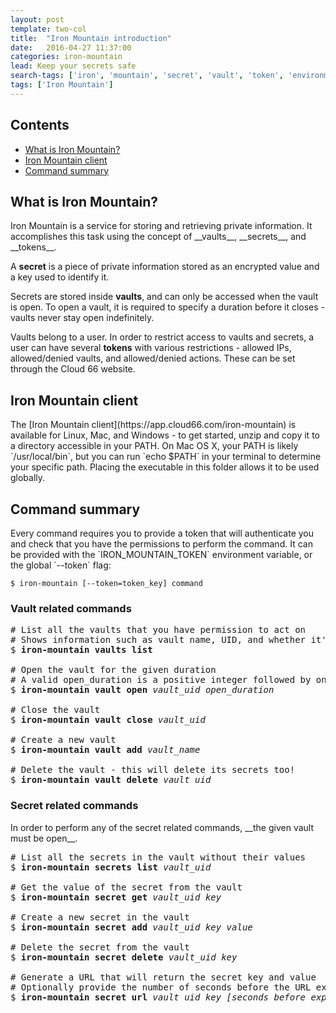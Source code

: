 ```yaml
---
layout: post
template: two-col
title:  "Iron Mountain introduction"
date:   2016-04-27 11:37:00
categories: iron-mountain
lead: Keep your secrets safe
search-tags: ['iron', 'mountain', 'secret', 'vault', 'token', 'environment variable']
tags: ['Iron Mountain']
---
```


<h2>Contents</h2>
<ul class="page-toc">
	<li>
		<a href="#intro">What is Iron Mountain?</a>
	</li>
	<li>
		<a href="#install">Iron Mountain client</a>
	</li>
	<li>
		<a href="#commands">Command summary</a>
	</li>
</ul>

<h2 id="intro">What is Iron Mountain?</h2>
Iron Mountain is a service for storing and retrieving private information. It accomplishes this task using the concept of __vaults__, __secrets__, and __tokens__.

A __secret__ is a piece of private information stored as an encrypted value and a key used to identify it.

Secrets are stored inside __vaults__, and can only be accessed when the vault is open. To open a vault, it is required to specify a duration before it closes - vaults never stay open indefinitely.

Vaults belong to a user. In order to restrict access to vaults and secrets, a user can have several __tokens__ with various restrictions - allowed IPs, allowed/denied vaults, and allowed/denied actions. These can be set through the Cloud 66 website.

<h2 id="install">Iron Mountain client</h2>
The [Iron Mountain client](https://app.cloud66.com/iron-mountain) is available for Linux, Mac, and Windows - to get started, unzip and copy it to a directory accessible in your PATH. On Mac OS X, your PATH is likely `/usr/local/bin`, but you can run `echo $PATH` in your terminal to determine your specific path. Placing the executable in this folder allows it to be used globally.

<h2 id="commands">Command summary</h2>
Every command requires you to provide a token that will authenticate you and check that you have the permissions to perform the command. It can be provided with the `IRON_MOUNTAIN_TOKEN` environment variable, or the global `--token` flag:

```
$ iron-mountain [--token=token_key] command
```

<h3>Vault related commands</h3>

<pre class="prettyprint">
# List all the vaults that you have permission to act on
# Shows information such as vault name, UID, and whether it's open or not
$ <b>iron-mountain vaults list</b>

# Open the vault for the given duration
# A valid open_duration is a positive integer followed by one of "s", "m", or "h": 10s for example
$ <b>iron-mountain vault open</b> <i>vault_uid open_duration</i>

# Close the vault
$ <b>iron-mountain vault close</b> <i>vault_uid</i>

# Create a new vault
$ <b>iron-mountain vault add</b> <i>vault_name</i>

# Delete the vault - this will delete its secrets too!
$ <b>iron-mountain vault delete</b> <i>vault_uid</i>
</pre>

<h3>Secret related commands</h3>
In order to perform any of the secret related commands, __the given vault must be open__.

<pre class="prettyprint">
# List all the secrets in the vault without their values
$ <b>iron-mountain secrets list</b> <i>vault_uid</i>

# Get the value of the secret from the vault
$ <b>iron-mountain secret get</b> <i>vault_uid key</i>

# Create a new secret in the vault
$ <b>iron-mountain secret add</b> <i>vault_uid key value</i>

# Delete the secret from the vault
$ <b>iron-mountain secret delete</b> <i>vault_uid key</i>

# Generate a URL that will return the secret key and value
# Optionally provide the number of seconds before the URL expires - 5 seconds by default
$ <b>iron-mountain secret url</b> <i>vault_uid key [seconds_before_expiry(default: 5)]</i>
</pre>
<!-- command code style []... -->

<!--
<pre class="prettyprint">
$ cx stacks list
</pre>

<div class="notice">
	<h3>Advanced</h3>
    <p>The authorization information is stored in the <b>~/.cloud66/cx.json</b> file. Removing this file will remove the authorization code from your client.</p>
</div>

```
$ cx stacks list
```

-->

